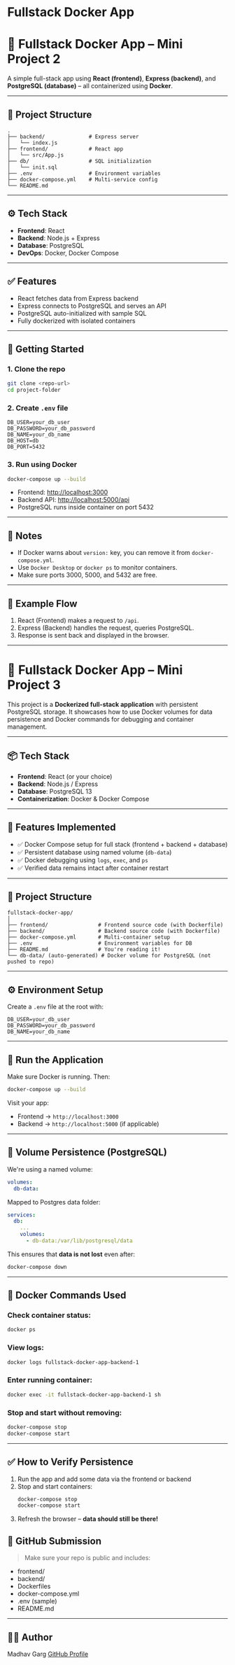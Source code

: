 # Fullstack Docker App

# 🚀 Fullstack Docker App – Mini Project 2

A simple full-stack app using **React (frontend)**, **Express (backend)**, and **PostgreSQL (database)** – all containerized using **Docker**.

---

## 📁 Project Structure

```
.
├── backend/              # Express server
│   └── index.js
├── frontend/             # React app
│   └── src/App.js
├── db/                   # SQL initialization
│   └── init.sql
├── .env                  # Environment variables
├── docker-compose.yml    # Multi-service config
└── README.md
```

---

## ⚙️ Tech Stack

* **Frontend**: React
* **Backend**: Node.js + Express
* **Database**: PostgreSQL
* **DevOps**: Docker, Docker Compose

---

## ✅ Features

* React fetches data from Express backend
* Express connects to PostgreSQL and serves an API
* PostgreSQL auto-initialized with sample SQL
* Fully dockerized with isolated containers

---

## 🚀 Getting Started

### 1. Clone the repo

```bash
git clone <repo-url>
cd project-folder
```

### 2. Create `.env` file

```env
DB_USER=your_db_user
DB_PASSWORD=your_db_password
DB_NAME=your_db_name
DB_HOST=db
DB_PORT=5432
```

### 3. Run using Docker

```bash
docker-compose up --build
```

* Frontend: [http://localhost:3000](http://localhost:3000)
* Backend API: [http://localhost:5000/api](http://localhost:5000/api)
* PostgreSQL runs inside container on port 5432

---

## 📝 Notes

* If Docker warns about `version:` key, you can remove it from `docker-compose.yml`.
* Use `Docker Desktop` or `docker ps` to monitor containers.
* Make sure ports 3000, 5000, and 5432 are free.

---

## 📌 Example Flow

1. React (Frontend) makes a request to `/api`.
2. Express (Backend) handles the request, queries PostgreSQL.
3. Response is sent back and displayed in the browser.

---
# 🚀 Fullstack Docker App – Mini Project 3

This project is a **Dockerized full-stack application** with persistent PostgreSQL storage. It showcases how to use Docker volumes for data persistence and Docker commands for debugging and container management.

---

## 📦 Tech Stack

- **Frontend**: React (or your choice)
- **Backend**: Node.js / Express
- **Database**: PostgreSQL 13
- **Containerization**: Docker & Docker Compose

---

## 🧠 Features Implemented

- ✅ Docker Compose setup for full stack (frontend + backend + database)
- ✅ Persistent database using named volume (`db-data`)
- ✅ Docker debugging using `logs`, `exec`, and `ps`
- ✅ Verified data remains intact after container restart

---

## 📁 Project Structure

```
fullstack-docker-app/
│
├── frontend/                # Frontend source code (with Dockerfile)
├── backend/                 # Backend source code (with Dockerfile)
├── docker-compose.yml       # Multi-container setup
├── .env                     # Environment variables for DB
├── README.md                # You're reading it!
└── db-data/ (auto-generated) # Docker volume for PostgreSQL (not pushed to repo)
```

---

## ⚙️ Environment Setup

Create a `.env` file at the root with:

```env
DB_USER=your_db_user
DB_PASSWORD=your_db_password
DB_NAME=your_db_name
```

---

## 🚀 Run the Application

Make sure Docker is running. Then:

```bash
docker-compose up --build
```

Visit your app:

- Frontend → `http://localhost:3000`
- Backend → `http://localhost:5000` (if applicable)

---

## 💾 Volume Persistence (PostgreSQL)

We're using a named volume:
```yaml
volumes:
  db-data:
```

Mapped to Postgres data folder:
```yaml
services:
  db:
    ...
    volumes:
      - db-data:/var/lib/postgresql/data
```

This ensures that **data is not lost** even after:
```bash
docker-compose down
```

---

## 🐳 Docker Commands Used

### Check container status:
```bash
docker ps
```

### View logs:
```bash
docker logs fullstack-docker-app-backend-1
```

### Enter running container:
```bash
docker exec -it fullstack-docker-app-backend-1 sh
```

### Stop and start without removing:
```bash
docker-compose stop
docker-compose start
```

---

## ✅ How to Verify Persistence

1. Run the app and add some data via the frontend or backend
2. Stop and start containers:
   ```bash
   docker-compose stop
   docker-compose start
   ```
3. Refresh the browser – **data should still be there!**



## 🔗 GitHub Submission

> Make sure your repo is public and includes:
- frontend/
- backend/
- Dockerfiles
- docker-compose.yml
- .env (sample)
- README.md

---

## 🧑‍💻 Author

Madhav Garg
[GitHub Profile](https://github.com/yourusername)


